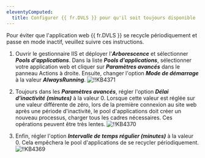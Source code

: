 ```yaml
---
eleventyComputed:
  title: Configurer {{ fr.DVLS }} pour qu'il soit toujours disponible
---
```

Pour éviter que l'application web {{ fr.DVLS }} se recycle périodiquement et passe en mode inactif, veuillez suivre ces instructions.

1. Ouvrir le gestionnaire IIS et déployer l'***Arborescence*** et sélectionner ***Pools d'applications***. Dans la liste ***Pools d'applications***, sélectionner votre application web et cliquer sur ***Paramètres avancés*** dans le panneau Actions à droite. Ensuite, changer l'option ***Mode de démarrage*** à la valeur ***AlwaysRunning***.
![!!KB4371](https://cdnweb.devolutions.net/docs/docs_en_kb_KB4371.png)

1. Toujours dans les ***Paramètres avancés***, régler l'option ***Délai d'inactivité (minutes)*** à la valeur 0. Lorsque cette valeur est réglée sur une valeur différente de zéro, lors de la première connexion au site web après une période d'inactivité, le pool d'applications doit créer un nouveau processus, charger tous les cadres nécessaires. Ces opérations peuvent être très lentes.
![!!KB4370](https://cdnweb.devolutions.net/docs/docs_en_kb_KB4370.png)

1. Enfin, régler l'option ***Intervalle de temps régulier (minutes)*** à la valeur 0. Cela empêchera le pool d'applications de se recycler périodiquement.
![!!KB4369](https://cdnweb.devolutions.net/docs/docs_en_kb_KB4369.png)
